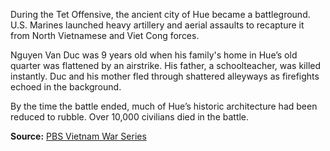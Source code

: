 
During the Tet Offensive, the ancient city of Hue became a battleground. U.S. Marines launched heavy artillery and aerial assaults to recapture it from North Vietnamese and Viet Cong forces.

Nguyen Van Duc was 9 years old when his family's home in Hue’s old quarter was flattened by an airstrike. His father, a schoolteacher, was killed instantly. Duc and his mother fled through shattered alleyways as firefights echoed in the background.

By the time the battle ended, much of Hue’s historic architecture had been reduced to rubble. Over 10,000 civilians died in the battle.

**Source:** [PBS Vietnam War Series](https://www.pbs.org/vietnamwar)